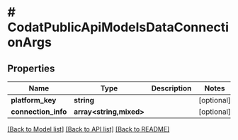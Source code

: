 # # CodatPublicApiModelsDataConnectionArgs

## Properties

Name | Type | Description | Notes
------------ | ------------- | ------------- | -------------
**platform_key** | **string** |  | [optional]
**connection_info** | **array<string,mixed>** |  | [optional]

[[Back to Model list]](../../README.md#models) [[Back to API list]](../../README.md#endpoints) [[Back to README]](../../README.md)
